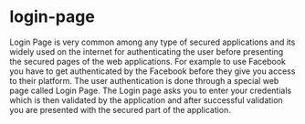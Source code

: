 # login-page
Login Page is very common among any type of secured applications and its widely used on the internet for authenticating the user before presenting the secured pages of the web applications. For example to use Facebook you have to get authenticated by the Facebook before they give you access to their platform. The user authentication is done through a special web page called Login Page. The Login page asks you to enter your credentials which is then validated by the application and after successful validation you are presented with the secured part of the application.
